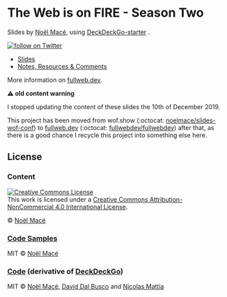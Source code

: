 # The Web is on FIRE - Season Two

<p>Slides by <a href="https://twitter.com/noel_mace" rel="nofollow">Noël Macé</a>, using <a href="https://github.com/deckgo/deckdeckgo-starter">DeckDeckGo-starter</a> .</p>
<p>
<a href="https://twitter.com/intent/follow?screen_name=noel_mace">
    <img src="https://img.shields.io/twitter/follow/noel_mace?style=social" alt="follow on Twitter">
  </a>
</p>

- [Slides](https://fullweb.dev/slides/wof/latest/)
- [Notes, Resources & Comments](./src/notes.md)

More information on [fullweb.dev](https://fullweb.dev/en/conferences/wof-v2).

<!-- markdownlint-disable no-emphasis-as-header-->

**:warning: old content warning**

I stopped updating the content of these slides the 10th of December 2019.

This project has been moved from wof.show (:octocat: [noelmace/slides-wof-conf](https://github.com/noelmace/slides-wof-conf/)) to [fullweb.dev](https://fullweb.dev) (:octocat: [fullwebdev/fullwebdev](https://github.com/fullwebdev/fullwebdev)) after that, as there is a good chance I recycle this project into something else here.

## License

### Content

<a rel="license" href="http://creativecommons.org/licenses/by-nc/4.0/"><img alt="Creative Commons License" style="border-width:0" src="https://i.creativecommons.org/l/by-nc/4.0/88x31.png" /></a><br />This work is licensed under a <a rel="license" href="http://creativecommons.org/licenses/by-nc/4.0/">Creative Commons Attribution-NonCommercial 4.0 International License</a>.

© [Noël Macé](mailto:contact@noelmace.com)

### [Code Samples](./src/assets/code-samples)

MIT © [Noël Macé](mailto:contact@noelmace.com)

### [Code](./src) (derivative of [DeckDeckGo](https://github.com/deckgo/deckdeckgo-starter))

MIT © [Noël Macé](mailto:contact@noelmace.com), [David Dal Busco](mailto:david.dalbusco@outlook.com) and [Nicolas Mattia](nicolas@nmattia.com)

[deckdeckgo]: https://deckdeckgo.com
